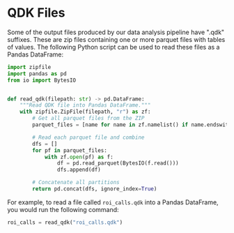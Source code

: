 # QDK Files

Some of the output files produced by our data analysis pipeline have ".qdk" suffixes.
These are zip files containing one or more parquet files with tables of values.
The following Python script can be used to read these files as a Pandas DataFrame:

```python
import zipfile
import pandas as pd
from io import BytesIO


def read_qdk(filepath: str) -> pd.DataFrame:
    """Read QDK file into Pandas DataFrame."""
    with zipfile.ZipFile(filepath, "r") as zf:
        # Get all parquet files from the ZIP
        parquet_files = [name for name in zf.namelist() if name.endswith(".parquet")]

        # Read each parquet file and combine
        dfs = []
        for pf in parquet_files:
            with zf.open(pf) as f:
                df = pd.read_parquet(BytesIO(f.read()))
                dfs.append(df)

        # Concatenate all partitions
        return pd.concat(dfs, ignore_index=True)
```

For example, to read a file called `roi_calls.qdk` into a Pandas DataFrame, you would run the following command:

```python
roi_calls = read_qdk("roi_calls.qdk")
```
